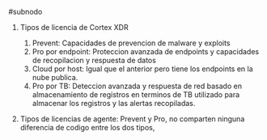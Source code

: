 #subnodo
1. Tipos de licencia de Cortex XDR
	1. Prevent: Capacidades de prevencion de malware y exploits
	2. Pro por endpoint: Proteccion avanzada de endpoints y capacidades de recopilacion y respuesta de datos
	3. Cloud por host: Igual que el anterior pero tiene los endpoints en la nube publica.
	4. Pro por TB: Deteccion avanzada y respuesta de red basado en almacenamiento de registros en terminos de TB utilizado para almacenar los registros y las alertas recopiladas.

2. Tipos de licencias de agente: Prevent y Pro, no comparten ninguna diferencia de codigo entre los dos tipos,